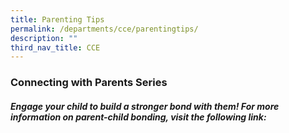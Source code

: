 ```yaml
---
title: Parenting Tips
permalink: /departments/cce/parentingtips/
description: ""
third_nav_title: CCE
---
```

### **Connecting with Parents Series**

      
##### Engage your child to build a stronger bond with them! For more information on parent-child bonding, visit the following link: